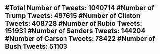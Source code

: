 #Total Number of Tweets: 1040714 
#Number of Trump Tweets: 497615
#Number of Clinton Tweets: 408728
#Number of Rubio Tweets: 151931
#Number of Sanders Tweets: 144204
#Number of Carson Tweets: 78422
#Number of Bush Tweets: 51103
---
